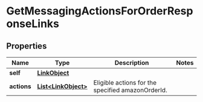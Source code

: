
# GetMessagingActionsForOrderResponseLinks

## Properties
Name | Type | Description | Notes
------------ | ------------- | ------------- | -------------
**self** | [**LinkObject**](LinkObject.md) |  | 
**actions** | [**List&lt;LinkObject&gt;**](LinkObject.md) | Eligible actions for the specified amazonOrderId. | 



